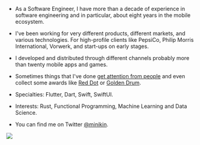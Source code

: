 - As a Software Engineer, I have more than a decade of experience in software engineering and in particular, about eight years in the mobile ecosystem.

- I've been working for very different products, different markets, and various technologies. 
For high-profile clients like PepsiCo, Philip Morris International, Vorwerk, and start-ups on early stages.

- I developed and distributed through different channels probably more than twenty mobile apps and games.

- Sometimes things that I've done [get attention from people](https://apps.apple.com/de/app/official-cookidoo-app/id714004506) and even collect some awards like [Red Dot](https://www.red-dot.org/project/thermomix-tm6-41286) or [Golden Drum](https://www.behance.net/gallery/18282261/BRAHM-Device-Application).

- Specialties: Flutter, Dart, Swift, SwiftUI.

- Interests: Rust, Functional Programming, Machine Learning and Data Science.

- You can find me on Twitter [@minikin](https://twitter.com/minikin).


<img align="center" src="https://github-readme-stats.vercel.app/api?username=minikin&show_icons=true&layout=compact&hide=stars" />

